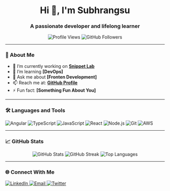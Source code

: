 <h1 align="center">Hi 👋, I'm Subhrangsu</h1>
<h3 align="center">A passionate developer and lifelong learner</h3>

<p align="center">
  <img src="https://komarev.com/ghpvc/?username=Subhrangsu90&label=Profile%20views&color=0e75b6&style=flat" alt="Profile Views" />
  <img src="https://img.shields.io/github/followers/Subhrangsu90?label=Followers&style=social" alt="GitHub Followers" />
</p>

---

### 🌟 About Me
- 🔭 I’m currently working on **[Snippet Lab](https://github.com/Subhrangsu90/snippet-lab)**
- 🌱 I’m learning **[DevOps]**
- 💬 Ask me about **[Fronten Development]**
- 📫 Reach me at: **[GitHub Profile](https://github.com/Subhrangsu90)**
- ⚡ Fun fact: **[Something Fun About You]**

---

### 🛠️ Languages and Tools
<p align="left">
 <img src="https://img.shields.io/badge/Angular-DD0031?style=for-the-badge&logo=angular&logoColor=white" alt="Angular" />
  <img src="https://img.shields.io/badge/TypeScript-007ACC?style=for-the-badge&logo=typescript&logoColor=white" alt="TypeScript" />
  <img src="https://img.shields.io/badge/JavaScript-F7DF1E?style=for-the-badge&logo=javascript&logoColor=black" alt="JavaScript" />
  <img src="https://img.shields.io/badge/React-61DAFB?style=for-the-badge&logo=react&logoColor=black" alt="React" />
  <img src="https://img.shields.io/badge/Node.js-339933?style=for-the-badge&logo=nodedotjs&logoColor=white" alt="Node.js" />
  <img src="https://img.shields.io/badge/Git-F05032?style=for-the-badge&logo=git&logoColor=white" alt="Git" />
  <img src="https://img.shields.io/badge/AWS-232F3E?style=for-the-badge&logo=amazonaws&logoColor=white" alt="AWS" />
  <!-- Add more badges for tools and technologies -->
</p>

---

### 📈 GitHub Stats
<p align="center">
  <img src="https://github-readme-stats.vercel.app/api?username=Subhrangsu90&show_icons=true&theme=radical" alt="GitHub Stats" />
  <img src="https://github-readme-streak-stats.herokuapp.com/?user=Subhrangsu90&theme=radical" alt="GitHub Streak" />
  <img src="https://github-readme-stats.vercel.app/api/top-langs/?username=Subhrangsu90&layout=compact&theme=radical" alt="Top Languages" />
</p>

---


### 🌐 Connect With Me
<p align="left">
  <a href="https://linkedin.com/in/your-profile" target="_blank">
    <img src="https://img.shields.io/badge/LinkedIn-0A66C2?style=for-the-badge&logo=linkedin&logoColor=white" alt="LinkedIn" />
  </a>
  <a href="mailto:your-email@example.com" target="_blank">
    <img src="https://img.shields.io/badge/Email-D14836?style=for-the-badge&logo=gmail&logoColor=white" alt="Email" />
  </a>
  <a href="https://twitter.com/your-profile" target="_blank">
    <img src="https://img.shields.io/badge/Twitter-1DA1F2?style=for-the-badge&logo=twitter&logoColor=white" alt="Twitter" />
  </a>
</p>
